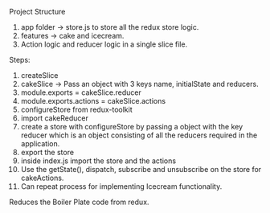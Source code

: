 Project Structure
1. app folder -> store.js to store all the redux store logic.
2. features -> cake and icecream.
3. Action logic and reducer logic in a single slice file.

Steps: 
1. createSlice
2. cakeSlice -> Pass an object with 3 keys name, initialState and reducers.
3. module.exports = cakeSlice.reducer
4. module.exports.actions = cakeSlice.actions
5. configureStore from redux-toolkit
6. import cakeReducer
7. create a store with configureStore by passing a object with the key reducer which is an object consisting of all the reducers required in the application.
8. export the store
9. inside index.js import the store and the actions
10. Use the getState(), dispatch, subscribe and unsubscribe on the store for cakeActions.
11. Can repeat process for implementing Icecream functionality.


Reduces the Boiler Plate code from redux.